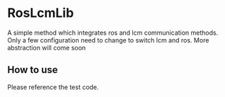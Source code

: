 # RosLcmLib
A simple method which integrates ros and lcm communication methods. Only a few configuration need to change to switch lcm and ros. More abstraction will come soon

## How to use
Please reference the test code.
